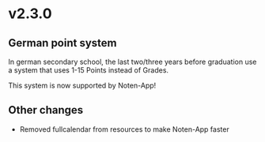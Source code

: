# v2.3.0

## German point system

In german secondary school, the last two/three years before graduation use a system that uses 1-15 Points instead of Grades.

This system is now supported by Noten-App!

## Other changes

- Removed fullcalendar from resources to make Noten-App faster

